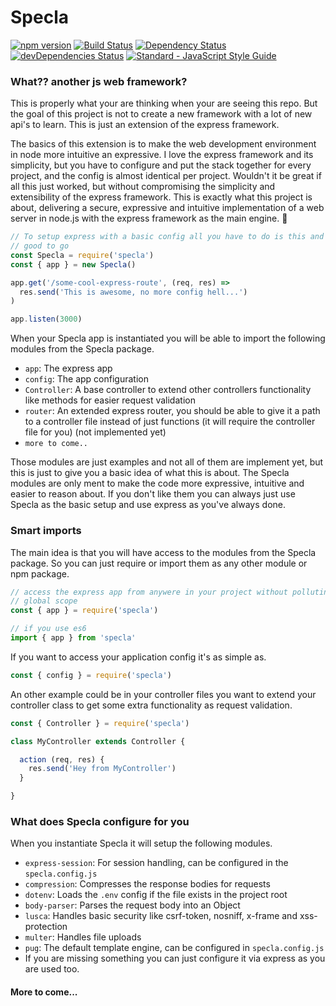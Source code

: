 # Specla

[![npm version](https://img.shields.io/npm/v/specla.svg)](https://www.npmjs.com/package/specla)
[![Build Status](https://travis-ci.org/Specla/Specla.svg?branch=master)](https://travis-ci.org/Specla/Specla)
[![Dependency Status](https://david-dm.org/specla/specla.svg)](https://david-dm.org/specla/specla)
[![devDependencies Status](https://david-dm.org/specla/specla/dev-status.svg)](https://david-dm.org/specla/specla?type=dev)
[![Standard - JavaScript Style Guide](https://img.shields.io/badge/code%20style-standard-brightgreen.svg)](http://standardjs.com/)

### What?? another js web framework?
This is properly what your are thinking when your are seeing this repo. But the
goal of this project is not to create a new framework with a lot of new
api's to learn. This is just an extension of the express framework.

The basics of this extension is to make the web development environment in node
more intuitive an expressive. I love the express framework and its simplicity,
but you have to configure and put the stack together for every project,
and the config is almost identical per project.
Wouldn't it be great if all this just worked, but without compromising the
simplicity and extensibility of the express framework.
This is exactly what this project is about, delivering a secure, expressive and
intuitive implementation of a web server in node.js with the express framework
as the main engine. :rocket:

```js
// To setup express with a basic config all you have to do is this and your
// good to go
const Specla = require('specla')
const { app } = new Specla()

app.get('/some-cool-express-route', (req, res) =>
  res.send('This is awesome, no more config hell...')
)

app.listen(3000)
```

When your Specla app is instantiated you will be able to import the following
modules from the Specla package.
  - `app`: The express app
  - `config`: The app configuration
  - `Controller`: A base controller to extend other controllers functionality
    like methods for easier request validation
  - `router`: An extended express router, you should be able to give it a path
    to a controller file instead of just functions (it will require the controller
    file for you) (not implemented yet)
  - `more to come..`

Those modules are just examples and not all of them are implement yet, but this is
just to give you a basic idea of what this is about. The Specla modules are only
ment to make the code more expressive, intuitive and easier to reason about.
If you don't like them you can always just use Specla as the basic setup
and use express as you've always done.

### Smart imports
The main idea is that you will have access to the modules from the Specla package.
So you can just require or import them as any other module or npm package.
```js
// access the express app from anywere in your project without polluting your
// global scope
const { app } = require('specla')

// if you use es6
import { app } from 'specla'
```

If you want to access your application config it's as simple as.
```js
const { config } = require('specla')
```

An other example could be in your controller files you want to extend your
controller class to get some extra functionality as request validation.
```js
const { Controller } = require('specla')

class MyController extends Controller {

  action (req, res) {
    res.send('Hey from MyController')
  }

}
```

### What does Specla configure for you
When you instantiate Specla it will setup the following modules.
  - `express-session`: For session handling, can be configured in the `specla.config.js`
  - `compression`: Compresses the response bodies for requests
  - `dotenv`: Loads the `.env` config if the file exists in the project root
  - `body-parser`: Parses the request body into an Object
  - `lusca`: Handles basic security like csrf-token, nosniff, x-frame and xss-protection
  - `multer`: Handles file uploads
  - `pug`: The default template engine, can be configured in `specla.config.js`
  - If you are missing something you can just configure it via express as you
    are used too.

#### More to come...
